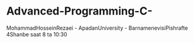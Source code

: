 # Advanced-Programming-C-
MohammadHosseinRezaei - ApadanUniversity - BarnamenevisiPishrafte 4Shanbe saat 8 ta 10:30
